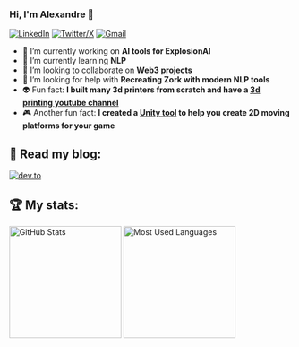 ### Hi, I'm Alexandre 👋
 
[![LinkedIn](https://skillicons.dev/icons?i=linkedin)](https://www.linkedin.com/in/alexandrebetioli/)
[![Twitter/X](https://skillicons.dev/icons?i=twitter)](https://twitter.com/apbetioli)
[![Gmail](https://skillicons.dev/icons?i=gmail)](mailto:apbetioli@gmail.com)


- 🔭 I’m currently working on **AI tools for ExplosionAI**
- 🌱 I’m currently learning **NLP**
- 👯 I’m looking to collaborate on **Web3 projects**
- 🤔 I’m looking for help with **Recreating Zork with modern NLP tools**
- 👽 Fun fact: **I built many 3d printers from scratch and have a [3d printing youtube channel](https://www.youtube.com/channel/UCsW8AqQR62iwXoiWYfe-ovA)**
- 🎮 Another fun fact: **I created a [Unity tool](https://assetstore.unity.com/packages/tools/level-design/moving-platform-maker-2d-71886) to help you create 2D moving platforms for your game**

## 📖 Read my blog:

<p>
<a target="_blank"href="https://dev.to/abetioli"><img alt="dev.to" src="https://img.shields.io/badge/dev.to-0A0A0A?style=for-the-badge&logo=dev.to&logoColor=white" /></a>
</p>

## 🏆 My stats:

<p>
<img height=200 alt="GitHub Stats" src="https://github-readme-stats.vercel.app/api?username=apbetioli&show_icons=true&count_private=true&theme=transparent" />
<img height=200 alt="Most Used Languages" src="https://github-readme-stats.vercel.app/api/top-langs/?username=apbetioli&layout=compact&theme=transparent&langs_count=8" />
</p>

